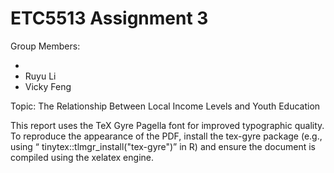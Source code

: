# ETC5513 Assignment 3

Group Members:

*
* Ruyu  Li
* Vicky Feng

Topic: The Relationship Between Local Income Levels and Youth Education


This report uses the TeX Gyre Pagella font for improved typographic quality. 
To reproduce the appearance of the PDF, install the tex-gyre package 
(e.g., using “ tinytex::tlmgr_install("tex-gyre")” in R) and 
ensure the document is compiled using the xelatex engine.